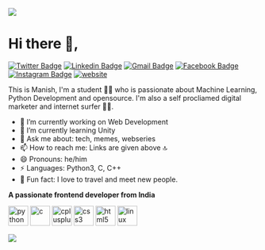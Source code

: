 ![](https://github.com/imanishbarnwal/imanishbarnwal/blob/master/cover.png)

# Hi there 👋,

[![Twitter Badge](http://img.shields.io/badge/-@imanishbarnwal-1ca0f1?style=social&logo=twitter&logoColor=blue&link=https://twitter.com/imanishbarnwal)](https://twitter.com/imanishbarnwal) [![Linkedin Badge](https://img.shields.io/badge/-Manish_Kumar_Barnwal-blue?style=social&logo=Linkedin&logoColor=blue&link=https://www.linkedin.com/in/imanishbarnwal)](https://www.linkedin.com/in/imanishbarnwal)
[![Gmail Badge](https://img.shields.io/badge/-hello@manishbarnwal.tech-c14438?style=social&logo=Gmail&logoColor=red&link=mailto:hello@manishbarnwal.tech)](mailto:hello@manishbarnwal.tech) [![Facebook Badge](https://img.shields.io/badge/-Manish_Kumar_Barnwal-4267b2?style=social&&logo=Facebook&logoColor=blue&link=https://www.facebook.com/imanishbarnwal)](https://www.facebook.com/imanishbarnwal) [![Instagram Badge](https://img.shields.io/badge/-@imanishbarnwal-833ab4?style=social&logo=Instagram&logoColor=A14DAF&link=https://www.instagram.com/imanishbarnwal)](https://www.instagram.com/imanishbarnwal) [![website](https://img.shields.io/badge/Website-manishbarnwal.tech-2648ff?style=flat-square&logo=google-chrome)](https://manishbarnwal.tech)

This is Manish, I'm a student 👨‍💻 who is passionate about Machine Learning, Python Development and opensource. I'm also a self procliamed digital marketer and internet surfer 🏄‍♂️. 

- 🔭 I’m currently working on Web Development
- 🌱 I’m currently learning Unity
- 💬 Ask me about: tech, memes, webseries
- 📫 How to reach me: Links are given above 🔝
- 😄 Pronouns: he/him
-  ⚡ Languages: Python3, C, C++
- 🤪 Fun fact: I love to travel and meet new people.

**A passionate frontend developer from India**
<p align="left"><img src="https://konpa.github.io/devicon/devicon.git/icons/python/python-original-wordmark.svg" alt="python" width="40" height="40"/> <img src="https://konpa.github.io/devicon/devicon.git/icons/c/c-original.svg" alt="c" width="40" height="40"/> <img src="https://konpa.github.io/devicon/devicon.git/icons/cplusplus/cplusplus-original.svg" alt="cplusplus" width="40" height="40"/> <img src="https://konpa.github.io/devicon/devicon.git/icons/css3/css3-original-wordmark.svg" alt="css3" width="40" height="40"/> <img src="https://konpa.github.io/devicon/devicon.git/icons/html5/html5-original-wordmark.svg" alt="html5" width="40" height="40"/> <img src="https://konpa.github.io/devicon/devicon.git/icons/linux/linux-original.svg" alt="linux" width="40" height="40"/></p>

<img src="https://github-readme-stats.vercel.app/api?username=imanishbarnwal&&show_icons=true&title_color=ffffff&icon_color=bb2acf&text_color=daf7dc&bg_color=151515">
<!--
**imanishbarnwal/imanishbarnwal** is a ✨ _special_ ✨ repository because its `README.md` (this file) appears on your GitHub profile.

Here are some ideas to get you started:

- 🔭 I’m currently working on ...
- 🌱 I’m currently learning ...
- 👯 I’m looking to collaborate on ...
- 🤔 I’m looking for help with ...
- 💬 Ask me about ...
- 📫 How to reach me: ...
- 😄 Pronouns: ...
- ⚡ Fun fact: ...
-->
